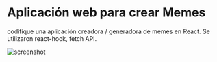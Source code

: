 # Aplicación web para crear Memes

codifique una aplicación creadora / generadora de memes en React. Se utilizaron react-hook, fetch API.

![screenshot](https://i.imgur.com/IDLJ4nA.jpg)

